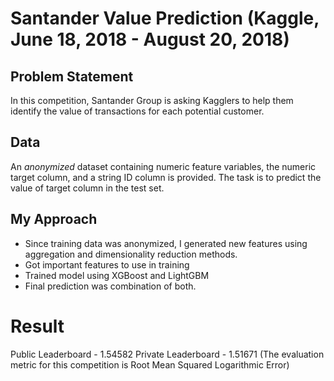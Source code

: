 # Santander Value Prediction (Kaggle, June 18, 2018 - August 20, 2018) 

## Problem Statement
In this competition, Santander Group is asking Kagglers to help them identify the value of transactions for each potential customer.

## Data
An *anonymized* dataset containing numeric feature variables, the numeric target column, and a string ID column is provided.
The task is to predict the value of target column in the test set.

## My Approach

* Since training data was anonymized, I generated new features using aggregation and dimensionality reduction methods.
* Got important features to use in training 
* Trained model using XGBoost and LightGBM
* Final prediction was combination of both.

# Result
Public Leaderboard - 1.54582
Private Leaderboard - 1.51671
(The evaluation metric for this competition is Root Mean Squared Logarithmic Error)
